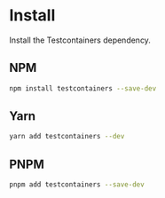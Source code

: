 # Install

Install the Testcontainers dependency.

## NPM

```bash
npm install testcontainers --save-dev
```

## Yarn

```bash
yarn add testcontainers --dev
```

## PNPM

```bash
pnpm add testcontainers --save-dev
```
